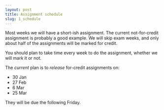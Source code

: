 ```yaml
---
layout: post
title: Assignment schedule
slug: 1_schedule
---
```


Most weeks we will have a short-ish assignment. The current not-for-credit assignment is probably a good example.  We will skip exam weeks, and only about half of the assignments will be marked for credit.

You should plan to take time every week to do the assignment, whether we will mark it or not.

The _current_ plan is to _release_ for-credit assignments on:

* 30 Jan
* 27 Feb
* 6 Mar
* 25 Mar

They will be due the following Friday.

